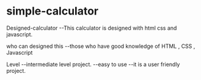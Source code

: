 # simple-calculator
Designed-calculator
--This calculator is designed with html css and javascript.

who can designed this
--those who have good knowledge of HTML , CSS , Javascript

Level
--intermediate level project.
--easy to use
--it is a user friendly project.
